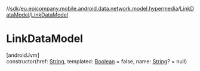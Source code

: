 //[sdk](../../../index.md)/[eu.epicompany.mobile.android.data.network.model.hypermedia](../index.md)/[LinkDataModel](index.md)/[LinkDataModel](-link-data-model.md)

# LinkDataModel

[androidJvm]\
constructor(href: [String](https://kotlinlang.org/api/latest/jvm/stdlib/kotlin/-string/index.html), templated: [Boolean](https://kotlinlang.org/api/latest/jvm/stdlib/kotlin/-boolean/index.html) = false, name: [String](https://kotlinlang.org/api/latest/jvm/stdlib/kotlin/-string/index.html)? = null)
